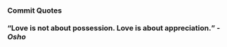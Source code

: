 ### Commit Quotes <br> <br> <q>Love is not about possession. Love is about appreciation.</q> -<em>Osho</em>

